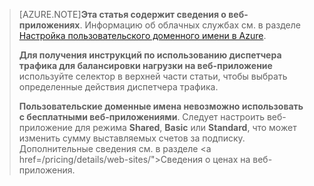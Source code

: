 > [AZURE.NOTE]**Эта статья содержит сведения о веб-приложениях**. Информацию об облачных службах см. в разделе <a href="/develop/net/common-tasks/custom-dns/">Настройка пользовательского доменного имени в Azure</a>.
>
> **Для получения инструкций по использованию диспетчера трафика для балансировки нагрузки на веб-приложение** используйте селектор в верхней части статьи, чтобы выбрать определенные действия диспетчера трафика.
>
> **Пользовательские доменные имена невозможно использовать с бесплатными веб-приложениями**. Следует настроить веб-приложение для режима **Shared**, **Basic** или **Standard**, что может изменить сумму выставляемых счетов за подписку. Дополнительные сведения см. в разделе <a href=/pricing/details/web-sites/">Сведения о ценах на веб-приложения</a>.
<!--HONumber=54-->